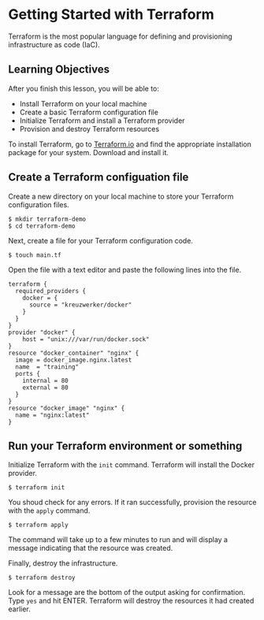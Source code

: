 # Getting Started with Terraform

Terraform is the most popular language for defining and provisioning infrastructure as code (IaC).

## Learning Objectives

After you finish this lesson, you will be able to:
- Install Terraform on your local machine
- Create a basic Terraform configuration file
- Initialize Terraform and install a Terraform provider
- Provision and destroy Terraform resources

To install Terraform, go to [Terraform.io](https://www.terraform.io/downloads.html) and find the appropriate installation package for your system. Download and install it.

## Create a Terraform configuation file

Create a new directory on your local machine to store your Terraform configuration files.

```shell
$ mkdir terraform-demo
$ cd terraform-demo
```

Next, create a file for your Terraform configuration code.

```shell
$ touch main.tf
```

Open the file with a text editor and paste the following lines into the file.

```hcl
terraform {
  required_providers {
    docker = {
      source = "kreuzwerker/docker"
    }
  }
}
provider "docker" {
    host = "unix:///var/run/docker.sock"
}
resource "docker_container" "nginx" {
  image = docker_image.nginx.latest
  name  = "training"
  ports {
    internal = 80
    external = 80
  }
}
resource "docker_image" "nginx" {
  name = "nginx:latest"
}
```
## Run your Terraform environment or something

Initialize Terraform with the `init` command. Terraform will install the Docker provider.

```shell
$ terraform init
```

You shoud check for any errors. If it ran successfully, provision the resource with the `apply` command.

```shell
$ terraform apply
```

The command will take up to a few minutes to run and will display a message indicating that the resource was created.

Finally, destroy the infrastructure.

```shell
$ terraform destroy
```

Look for a message are the bottom of the output asking for confirmation. Type `yes` and hit ENTER. Terraform will destroy the resources it had created earlier.
